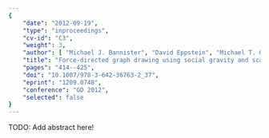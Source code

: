 ```yaml
---
{
    "date": "2012-09-19",
    "type": "inproceedings",
    "cv-id": "C3",
    "weight": 3,
    "author": [ "Michael J. Bannister", "David Eppstein", "Michael T. Goodrich", "Lowell Trott" ],
    "title": "Force-directed graph drawing using social gravity and scaling",
    "pages": "414--425",
    "doi": "10.1007/978-3-642-36763-2_37",
    "eprint": "1209.0748",
    "conference": "GD 2012",
    "selected": false
}
---
```


TODO: Add abstract here!

